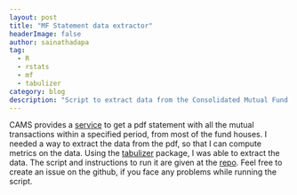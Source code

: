 ```yaml
---
layout: post
title: "MF Statement data extractor"
headerImage: false
author: sainathadapa
tag:
  - R
  - rstats
  - mf
  - tabulizer
category: blog
description: "Script to extract data from the Consolidated Mutual Fund statement given by CAMS"
---
```


CAMS provides a [service](https://www.camsonline.com/InvestorServices/COL_ISAccountStatementCKF.aspx) to get a pdf statement with all the mutual transactions within a specified period, from most of the fund houses. I needed a way to extract the data from the pdf, so that I can compute metrics on the data. Using the [tabulizer](https://github.com/ropensci/tabulizer) package, I was able to extract the data. The script and instructions to run it are given at the [repo](https://github.com/sainathadapa/mf-statement-data-extractor). Feel free to create an issue on the github, if you face any problems while running the script.

